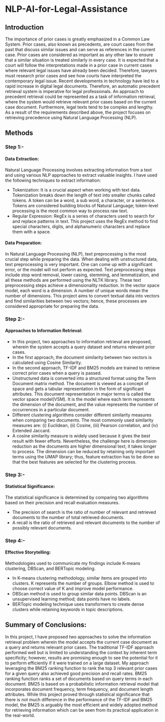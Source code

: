 # NLP-AI-for-Legal-Assistance

## Introduction
The importance of prior cases is greatly emphasized in a Common Law System. Prior cases, also known as precedents, are court cases from the past that discuss similar issues and can serve as references in the current case. Prior cases are considered as important as any other law to ensure that a similar situation is treated similarly in every case. It is expected that a court will follow the interpretations made in a prior case in current cases where relevant legal issues have already been decided. Therefore, lawyers must research prior cases and see how courts have interpreted the contemporary legal issue.
Recent developments in technology have led to a rapid increase in digital legal documents. Therefore, an automatic precedent retrieval system is imperative for legal professionals. An approach to precedent retrieval could be represented as a task of information retrieval, where the system would retrieve relevant prior cases based on the current case document. Furthermore, legal texts tend to be complex and lengthy.
As a result of the requirements described above, the project focuses on retrieving precedence using Natural Language Processing (NLP).

## Methods
### Step 1:-
#### Data Extraction:
Natural Language Processing involves extracting information from a text and using various NLP approaches to extract valuable insights. I have used the following techniques to extract information:
- Tokenization: It is a crucial aspect when working with text data. Tokenization breaks down the length of text into smaller chunks called tokens. A token can be a word, a sub word, a character, or a sentence. Tokens are considered building blocks of Natural Language; token-level processing is the most common way to process raw text.
- Regular Expression: RegEx is a series of characters used to search for and replace patterns in text. This project uses the RegEx method to find special characters, digits, and alphanumeric characters and replace them with a space.

#### Data Preparation:
In Natural Language Processing (NLP), text preprocessing is the most crucial step while preparing the data. When dealing with unstructured data, text preprocessing is very important. One can come up with a significant error, or the model will not perform as expected. Text preprocessing steps include stop word removal, lower casing, stemming, and lemmatization, and all these methods are performed using the NLTK library. These text preprocessing steps achieve a dimensionality reduction. In the vector space model, each word is a dimension. A number of unique words mean the number of dimensions.
This project aims to convert textual data into vectors and find similarities between two vectors; hence, these processes are considered appropriate for preparing the data.

### Step 2:-
#### Approaches to Information Retrieval:
- In this project, two approaches to information retrieval are proposed, wherein the system accepts a query dataset and returns relevant prior cases. 
- In the first approach, the document similarity between two vectors is calculated using Cosine Similarity. 
- In the second approach, TF-IDF and BM25 models are trained to retrieve correct prior cases when a query is passed.
- Unstructured data is converted into a structured format using the Term Document matrix method. The document is viewed as a concept of space and gets a tabular representation in the form of significant attributes. This document representation in major terms is called the vector space model(VSM). It is the model where each term represents the dimension of the document, and the value represents the number of occurrences in a particular document. 
- Different clustering algorithms consider different similarity measures when comparing two documents. The most commonly used similarity measures are: (i) Euclidean, (ii) Cosine, (iii) Pearson correlation, and (iv) Extended Jaccard. 
- A cosine similarity measure is widely used because it gives the best result with fewer efforts. Nevertheless, the challenge here is dimension reduction as the documents are higher dimensional text; it takes longer to process. The dimension can be reduced by retaining only important terms using the UMAP library; thus, feature extraction has to be done so that the best features are selected for the clustering process.

### Step 3:-
#### Statistical Significance:
The statistical significance is determined by comparing two algorithms based on their precision and recall evaluation measures. 
- The precision of search is the ratio of number of relevant and retrieved documents to the number of total retrieved documents. 
- A recall is the ratio of retrieved and relevant documents to the number of possibly relevant documents.

### Step 4:-
#### Effective Storytelling:
Methodologies used to communicate my findings include K-means clustering, DBScan, and BERTopic modeling.
- In K-means clustering methodology, similar items are grouped into clusters. K represents the number of groups. Elbow method is used to choose correct value of K and improve model performance. 
- DBScan method is used to group similar data points. DBScan is an unsupervised learning method; data points have no labels.
- BERTopic modeling technique uses transformers to create dense clusters while retaining keywords in topic descriptions.

## Summary of Conclusions:
In this project, I have proposed two approaches to solve the information retrieval problem wherein the model accepts the current case document as a query and returns relevant prior cases. The traditional TF-IDF approach performed well but is limited to understanding the context by inherent term specificity; however, results are promising enough to see the potential for it to perform efficiently if it were trained on a large dataset. My approach leveraging the BM25 ranking function to rank the top 3 relevant prior cases for a given query also achieved good precision and recall rates. BM25 ranking function ranks a set of documents based on query terms in each document. BM25 is based on a probabilistic information retrieval model that incorporates document frequency, term frequency, and document length attributes.
While this project proved through statistical significance that there is not much difference in the performance of the TF-IDF and BM25 model, the BM25 is arguably the most efficient and
widely adopted method for retrieving information which can be seen from its practical application in the real-world.

